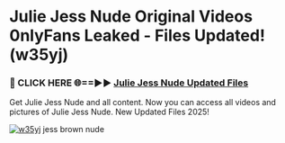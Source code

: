 # Julie Jess Nude Original Videos 0nlyFans Leaked - Files Updated! (w35yj)

<h3>🔴 CLICK HERE 🌐==►► <a href="https://tinyurl.com/52m3yx9h" rel="nofollow">Julie Jess Nude Updated Files</a></h3>

Get Julie Jess Nude and all content. Now you can access all videos and pictures of Julie Jess Nude. New Updated Files 2025!

[![w35yj](https://i.imgur.com/TnHtlc8.gif)](https://tinyurl.com/52m3yx9h)
jess brown nude